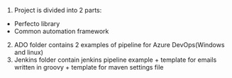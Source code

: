 1. Project is divided into 2 parts:
 - Perfecto library
 - Common automation framework
2. ADO folder contains 2 examples of pipeline for Azure DevOps(Windows and linux)
3. Jenkins folder contain jenkins pipeline example + template for emails written in groovy +
template for maven settings file